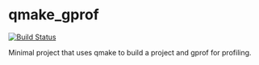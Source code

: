 # qmake_gprof

[![Build Status](https://travis-ci.org/richelbilderbeek/qmake_gprof.svg?branch=master)](https://travis-ci.org/richelbilderbeek/qmake_gprof)

Minimal project that uses qmake to build a project and gprof for profiling.
